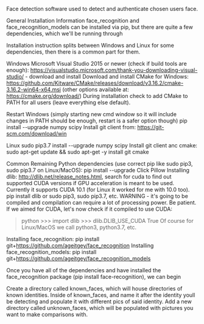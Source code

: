 Face detection software used to detect and authenticate chosen users face.

General Installation Information
face_recognition and face_recognition_models can be installed via pip, but there are quite a few dependencies, which we'll be running through

Installation instruction splits between Windows and Linux for some dependencies, then there is a common part for them.

Windows
Microsoft Visual Studio 2015 or newer (check if build tools are enough): https://visualstudio.microsoft.com/thank-you-downloading-visual-studio/ - download and install
Download and install CMake for Windows: https://github.com/Kitware/CMake/releases/download/v3.16.2/cmake-3.16.2-win64-x64.msi (other options available at: https://cmake.org/download/) During installation check to add CMake to PATH for all users (leave everything else default).


Restart Windows (simply starting new cmd window so it will include changes in PATH should be enough, restart is a safer option though)
pip install --upgrade numpy scipy
Install git client from: https://git-scm.com/download/win


Linux
sudo pip3.7 install --upgrade numpy scipy
Install git client anc cmake: sudo apt-get update && sudo apt-get -y install git cmake

Common
Remaining Python dependencies (use correct pip like sudo pip3, sudo pip3.7 on Linux/MacOS): pip install --upgrade Click Pillow
Installing dlib:
http://dlib.net/release_notes.html, search for cuda to find out supported CUDA versions if GPU acceleration is meant to be used. Currently it supports CUDA 10.1 (for Linux it worked for me with 10.0 too).
pip install dlib or sudo pip3, sudo pip3.7, etc. WARNING - it's going to be compiled and compilation can require a lot of processing power. Be patient.
If we aimed for CUDA, let's now check if it compiled to use CUDA:

> python >>> import dlib >>> dlib.DLIB_USE_CUDA True
Of course for Linux/MacOS we call python3, python3.7, etc.

Installing face_recognition: pip install git+https://github.com/ageitgey/face_recognition
Installing face_recognition_models: pip install git+https://github.com/ageitgey/face_recognition_models

Once you have all of the dependencies and have installed the face_recognition package (pip install face-recognition), we can begin

Create a directory called known_faces, which will house directories of known identities. Inside of known_faces, and name it after the identity youll be detecting  and populate it with different pics of said identity. 
Add a new directory called unknown_faces, which will be populated with pictures you want to make comparisons with.
